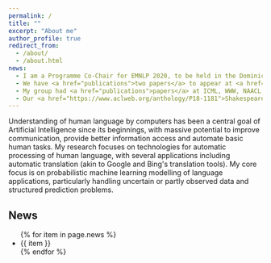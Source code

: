 ```yaml
---
permalink: /
title: ""
excerpt: "About me"
author_profile: true
redirect_from: 
  - /about/
  - /about.html
news:
  - I am a Programme Co-Chair for EMNLP 2020, to be held in the Dominican Republic. Stay tuned for the call for papers.
  - We have <a href="publications">two papers</a> to appear at <a href="https://www.emnlp-ijcnlp2019.org">EMNLP 2019</a>
  - My group had <a href="publications">papers</a> at ICML, WWW, NAACL, ICASSP and ACL (x3) in 2019.
  - Our <a href="https://www.aclweb.org/anthology/P18-1181">Shakespearean sonnet generator</a> was covered by <a href="https://www.newscientist.com/article/2175301-ai-creates-shakespearean-sonnets-and-theyre-actually-quite-good/">New Scientist</a>, <a href="https://www.thetimes.co.uk/article/computers-produce-poetry-by-the-meter-vk80077zl">Times UK</a>, <a href="http://www.dailymail.co.uk/sciencetech/article-6000619/Can-spot-real-Shakespeare-sonnet-AI-learns-write-poetry.html">Daily Mail</a>, and others. More information can be found <a href="https://github.com/jhlau/deepspeare#media-coverage">here</a>.
---
```


Understanding of human language by computers has been a central goal of
Artificial Intelligence since its beginnings, with massive potential to improve
communication, provide better information access and automate basic human
tasks. My research focuses on technologies for automatic processing of human
language, with several applications including automatic translation (akin to
Google and Bing's translation tools). My core focus is on probabilistic machine
learning modelling of language applications, particularly handling uncertain or
partly observed data and structured prediction problems.

## News

<ul>
{% for item in page.news %}
  <li>{{ item }}</li>
{% endfor %}
</ul>

